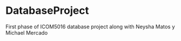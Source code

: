 # DatabaseProject
First phase of ICOM5016 database project along with Neysha Matos y Michael Mercado